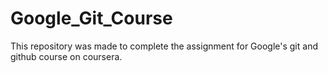# Google_Git_Course
This repository was made to complete the assignment for Google's git and github course on coursera.
